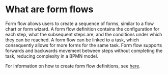 # What are form flows

Form flow allows users to create a sequence of forms, similar to a flow chart or form wizard. A form flow definition
contains the configuration for each step, what the subsequent steps are, and the conditions under which they can be
reached. A form flow can be linked to a task, which consequently allows for more forms for the same task. Form flow
supports forwards and backwards movement between steps without completing the task, reducing complexity in a BPMN model.

For information on how to create form flow definitions, see 
[here](/using-valtimo/form-flow/create-form-flow-definition.md).
